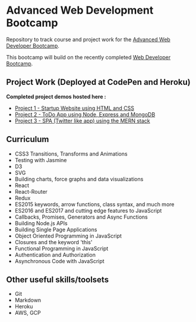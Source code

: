 # Advanced Web Development Bootcamp

Repository to track course and project work for the [Advanced Web Developer Bootcamp](https://www.udemy.com/the-advanced-web-developer-bootcamp/).

This bootcamp will build on the recently completed [Web Developer Bootcamp](https://www.udemy.com/the-web-developer-bootcamp/).

## Project Work (Deployed at CodePen and Heroku)

**Completed project demos hosted here :**

- [Project 1 - Startup Website using HTML and CSS](https://codepen.io/blackbaba/pen/YzKEorp)
- [Project 2 - ToDo App using Node, Express and MongoDB](https://damp-fortress-85212.herokuapp.com/)
- [Project 3 - SPA (Twitter like app) using the MERN stack](https://warbler-s.herokuapp.com/)

## Curriculum

- CSS3 Transitions, Transforms and Animations
- Testing with Jasmine
- D3
- SVG
- Building charts, force graphs and data visualizations
- React
- React-Router
- Redux
- ES2015 keywords, arrow functions, class syntax, and much more
- ES2016 and ES2017 and cutting edge features to JavaScript
- Callbacks, Promises, Generators and Async Functions
- Building Node.js APIs
- Building Single Page Applications
- Object Oriented Programming in JavaScript
- Closures and the keyword 'this'
- Functional Programming in JavaScript
- Authentication and Authorization
- Asynchronous Code with JavaScript

## Other useful skills/toolsets

- Git
- Markdown
- Heroku
- AWS, GCP
